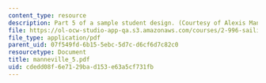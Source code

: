 ```yaml
---
content_type: resource
description: Part 5 of a sample student design. (Courtesy of Alexis Manneville.)
file: https://ol-ocw-studio-app-qa.s3.amazonaws.com/courses/2-996-sailing-yacht-design-13-734-fall-2003/cdedd08f6e7129bad153e63a5cf731fb_manneville_5.pdf
file_type: application/pdf
parent_uid: 07f549fd-6b15-5ebc-5d7c-d6cf6d7c82c0
resourcetype: Document
title: manneville_5.pdf
uid: cdedd08f-6e71-29ba-d153-e63a5cf731fb
---
```


